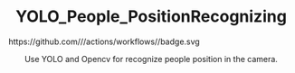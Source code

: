 
<div align="center">
    <h1>YOLO_People_PositionRecognizing</h1>
</div>
https://github.com/<OWNER>/<REPOSITORY>/actions/workflows/<WORKFLOW_FILE>/badge.svg

<div align="center"> 
<p> Use YOLO and Opencv for recognize people position in the camera. 
</p>
</div>

<div>
    
</div>

